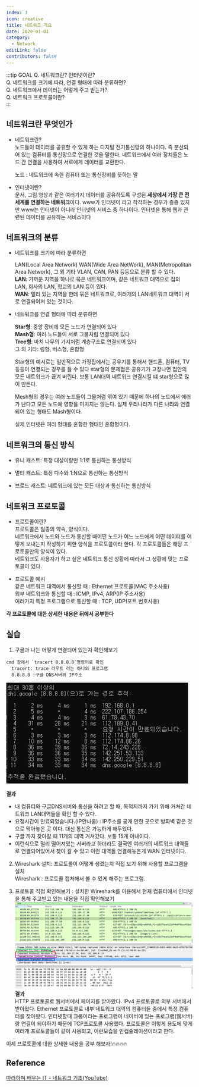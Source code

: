```yaml
---
index: 1
icon: creative
title: 네트워크 개요
date: 2020-01-01
category:
  - Network
editLink: false
contributors: false
---
```


:::tip GOAL
Q. 네트워크란? 인터넷이란?  
Q. 네트워크를 크기에 따라, 연결 형태에 따라 분류하면?    
Q. 네트워크에서 데이터는 어떻게 주고 받는가?  
Q. 네트워크 프로토콜이란?  
:::

## 네트워크란 무엇인가

- 네트워크란?  
  노드들이 데이터를 공유할 수 있게 하는 디지털 전기통신망의 하나이다.
  즉 분산되어 있는 컴퓨터를 통신망으로 연결한 것을 말한다.
  네트워크에서 여러 장치들은 노드 간 연결을 사용하여 서로에게 데이터를 교환한다.

  노드 : 네트워크에 속한 컴퓨터 또는 통신장비를 뜻하는 말

- 인터넷이란?  
  문서, 그림 영상과 같은 여러가지 데이터를 공유하도록 구성된 **세상에서 가장 큰 전세계를 연결하는 네트워크**이다. www가 인터넷이 라고 착각하는 경우가 종종 있지만 www는 인터넷이 아니라 인터넷의 서비스 중 하나이다. 인터넷을 통해 웹과 관련된 데이터를 공유하는 서비스이다

## 네트워크의 분류

- 네트워크를 크기에 따라 분류하면

  LAN(Local Area Network) WAN(Wide Area NetWork), MAN(Metropolitan Area Network), 그 외 기타 VLAN, CAN, PAN 등등으로 분류 할 수 있다.  
  **LAN**: 가까운 지역을 하나로 묶은 네트워크이며, 같은 네트워크 대역으로 집의 LAN, 회사의 LAN, 학교의 LAN 등이 있다.  
  **WAN**: 멀리 있는 지역을 한데 묶은 네트워크로, 여러개의 LAN네트워크 대역이 서로 연결되어져 있는 것이다.

- 네트워크를 연결 형태에 따라 분류하면

  **Star형**: 중앙 장비에 모든 노드가 연결되어 있다  
  **Mash형**: 여러 노드들이 서로 그물처럼 연결되어 있다  
  **Tree형**: 마치 나무의 가지처럼 계층구조로 연결되어 있다  
  그 외 기타: 링형, 버스형, 혼합형

  Star형의 예시로는 일반적으로 가정집에서는 공유기를 통해서 핸드폰, 컴퓨터, TV 등등이 연결되는 경우를 들 수 있다 star형의 문제점은 공유기가 고장나면 집안의 모든 네트워크가 끊겨 버린다. 보통 LAN대역 네트워크 연결시킬 떄 star형으로 많이 만든다.

  Mesh형의 경우는 여러 노드들이 그물처럼 엮여 있기 때문에 하나의 노드에서 에러가 난다고 모든 노드에 영향을 미치지는 않는다. 실제 우리나라가 다른 나라와 연결되어 있는 형태도 Mash형이다.

  실제 인터넷은 여러 형태를 혼합한 형태인 혼합형이다.

## 네트워크의 통신 방식

- 유니 캐스트: 특정 대상이랑만 1:1로 통신하는 통신방식

- 멀티 캐스트: 특정 다수와 1:N으로 통신하는 통신방식

- 브로드 캐스트: 네트워크에 있는 모든 대상과 통신하는 통신방식

## 네트워크 프로토콜

* 프로토콜이란?  
프로토콜은 일종의 약속, 양식이다.  
네트워크에서 노드와 노드가 통신할 때어떤 노드가 어느 노드에게 어떤 데이터를 어떻게 보내는지 작성하기 위한 양식을 프로토콜이라 한다. 각 프로토콜들은 해당 프로토콜만의 양식이 있다.  
네트워크도 사용자가 하고 싶은 네트워크 통신 상황에 따라서 그 상황에 맞는 프로토콜이 있다.

* 프로토콜 예시  
같은 네트워크 대역에서 통신할 때 : Ethernet 프로토콜(MAC 주소사용)  
외부 네트워크와 통신할 때 : ICMP, IPv4, ARP(IP 주소사용)  
여러가지 특정 프로그램으로 통신할 때 : TCP, UDP(포트 번호사용)  

**각 프로토콜에 대한 상세한 내용은 뒤에서 공부한다**

## 실습

1. 구글과 나는 어떻게 연결되어 있는지 확인해보기

```
cmd 창에서 `tracert 8.8.8.8`명령어로 확인
  tracert: trace 라우트 라는 하나의 프로그램
  8.8.8.8 :구글 DNS서버의 IP주소
```

![tracert 8.8.8.8](./img/tracert.png)

  **결과**
  * 내 컴퓨터와 구글DNS서버와 통신을 하려고 할 때, 목적지까지 가기 위해 거쳐간 네트워크 LAN대역들을 확인 할 수 있다.    
  * 요청시간이 만료되었습니다.(IP안나옴) : IP주소를 공개 안한 곳으로 방화벽 같은 것으로 막아놓은 곳 이다. 대신 통신은 가능하게 해두었다.  
  * 구글 까지 찾아갈 때 11개의 대역 거쳐갔다. 보통 15개 이내이다.
  * 이런식으로 멀리 떨어져있는 서버라고 하더라도 결국엔 여러개의 네트워크 대역들로 연결되어있어서 찾아 갈 수 있고 이런 대역들 연결해놓은게 WAN 인터넷이다.   

2. Wireshark 설치: 프로토콜이 어떻게 생겼는지 직접 보기 위해 사용할 프로그램을 설치  
Wireshark : 프로토콜 캡쳐해서 볼 수 있게 해주는 프로그램.    

3. 프로토콜 직접 확인해보기 : 설치한 Wireshark를 이용해서 현재 컴퓨터에서 인터넷을 통해 주고받고 있는 내용을 직접 확인해보기    
![tracert 8.8.8.8](./img/1-wireshark-http.png)  
**결과**   
HTTP 프로토콜로 웹서버에서 페이지를 받아왔다. IPv4 프로토콜로 외부 서버에서 받아왔다.
Ethernet 프로토콜로 내부 네트워크 대역의 컴퓨터들 중에서 특정 컴퓨터를 찾아왔다. 인터넷할때 크롬이라는 프로그램이 네이버에 있는 프로그램(웹서버)랑 연결이 되야하기 때문에 TCP프로토콜 사용했다.
프로토콜은 이렇게 용도에 맞게 여러개 프로토콜들이 같이 사용되고, 이런모습을 인캡슐레이션이라고 한다.


이제 프로토콜에 대한 상세한 내용을 공부 해보자!:fire::fire::fire::fire:

## Reference
[따라하며 배우는 IT - 네트워크 기초(YouTube)](https://www.youtube.com/playlist?list=PL0d8NnikouEWcF1jJueLdjRIC4HsUlULi)
